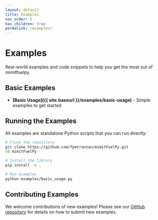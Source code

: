 ```yaml
---
layout: default
title: Examples
nav_order: 5
has_children: true
permalink: /examples/
---
```


# Examples

Real-world examples and code snippets to help you get the most out of mimitfuelpy.

## Basic Examples

- **[Basic Usage]({{ site.baseurl }}/examples/basic-usage)** - Simple examples to get started

## Running the Examples

All examples are standalone Python scripts that you can run directly:

```bash
# Clone the repository
git clone https://github.com/fpetranzan/mimitFuelPy.git
cd mimitFuelPy

# Install the library
pip install -e .

# Run examples
python examples/basic_usage.py
```

## Contributing Examples

We welcome contributions of new examples! Please see our [GitHub repository](https://github.com/fpetranzan/mimitFuelPy) for details on how to submit new examples.